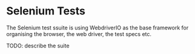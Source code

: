 # Selenium Tests

The Selenium test ssuite is using WebdriverIO as the base framework for organising the browser, the web driver, the test specs etc.

TODO: describe the suite
